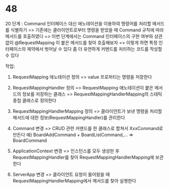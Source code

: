 # 48

20 단계 : Command 인터페이스 대신 애노테이션을 이용하여 명령어를 처리할 메서드를 식별하기
=> 기존에는 클라이언트로부터 명령을 받았을 때 Command 규칙에 따라 메서드를 호출하였다
=> 이번 단계에서는 Command 인터페이스의 구현 여부와 상관없이
   @RequestMapping 이 붙은 메서드를 찾아 호출해보자
=> 이렇게 하면 특정 인터페이스의 제약에서 벗어날 수 있다
   좀 더 유연하게 커멘드를 처리하는 코드를 작성할 수 있다


작업:
1) RequestMapping 애노테이션 정의
   => value 프로퍼티는 명령을 저장한다
   
2) RequestMappingHandler 정의 
   => RequestMapping 애노테이션이 붙은 메서드의 정보를 저장하는 클래스
   => RequestMappingHandlerMapping의 스테틱 중첩 클래스로 정의한다

3) RequestMappingHandlerMapping 정의
  =>  클라이언트가 보낸 명령을 처리할 메서드에 대한 정보(RequestMappingHandler)를 관리한다
  
4) Command 변경 
  => CRUD 관련 커맨드를 한 클래스로 합쳐서 XxxCommand로 만든다
     예) BoardAddCommand + BoardListCommand,... => BoardCommand

5) ApplicationContext 변경 
  => 인스턴스를 모두 생성한 후 RequestMappingHandler를 찾아
     RequestMappingHandlerMapping에 보관한다
     
6) ServerApp 변경
  => 클라이언트 요청이 들어왔을 때 RequestMappingHandlerMapping에서 메서드를 찾아 실행한다
  
  
  
  
  